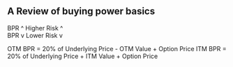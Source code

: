 ## A Review of buying power basics
BPR ^ Higher Risk ^    
BPR v Lower Risk v

OTM BPR = 20% of Underlying Price - OTM Value + Option Price
ITM BPR = 20% of Underlying Price + ITM Value + Option Price